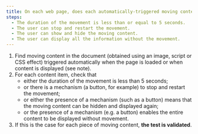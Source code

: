```yaml
---
title: On each web page, does each automatically-triggered moving content meet one of these conditions?
steps:
  - The duration of the movement is less than or equal to 5 seconds.
  - The user can stop and restart the movement.
  - The user can show and hide the moving content.
  - The user can display all the information without the movement.
---
```


1. Find moving content in the document (obtained using an image, script or CSS effect) triggered automatically when the page is loaded or when content is displayed (see note).
2. For each content item, check that
   - either the duration of the movement is less than 5 seconds;
   - or there is a mechanism (a button, for example) to stop and restart the movement;
   - or either the presence of a mechanism (such as a button) means that the moving content can be hidden and displayed again;
   - or the presence of a mechanism (e.g. a button) enables the entire content to be displayed without movement.
3. If this is the case for each piece of moving content, **the test is validated**.
